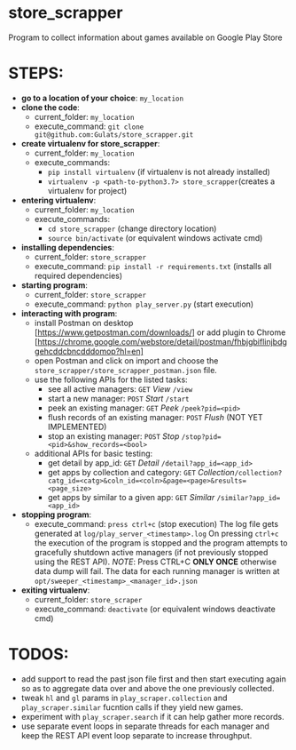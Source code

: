 # store_scrapper
Program to collect information about games available on Google Play Store

# STEPS:
+ **go to a location of your choice**: `my_location`
+ **clone the code**:
    - current_folder:     `my_location`
    - execute_command:    `git clone git@github.com:Gulats/store_scrapper.git`
+ **create virtualenv for store_scrapper**:
    - current_folder:     `my_location`
    - execute_commands:
        * `pip install virtualenv`                          (if virtualenv is not already installed)
        * `virtualenv -p <path-to-python3.7> store_scrapper`(creates a virtualenv for project)
+ **entering virtualenv**:
    - current_folder:     `my_location`
    - execute_commands:
        * `cd store_scrapper`                               (change directory location)
        * `source bin/activate`                             (or equivalent windows activate cmd)
+ **installing dependencies**:
    - current_folder:     `store_scrapper`
    - execute_command:    `pip install -r requirements.txt` (installs all required dependencies)
+ **starting program**:
    - current_folder:     `store_scrapper`
    - execute_command:    `python play_server.py`           (start execution)
+ **interacting with program**:
    - install Postman on desktop [https://www.getpostman.com/downloads/] or add plugin to Chrome [https://chrome.google.com/webstore/detail/postman/fhbjgbiflinjbdggehcddcbncdddomop?hl=en]
    - open Postman and click on import and choose the `store_scrapper/store_scrapper_postman.json` file.
    - use the following APIs for the listed tasks:
        * see all active managers:              `GET`   _View_      `/view`
        * start a new manager:                  `POST`  _Start_     `/start`
        * peek an existing manager:             `GET`   _Peek_      `/peek?pid=<pid>`
        * flush records of an existing manager: `POST`  _Flush_ (NOT YET IMPLEMENTED)  
        * stop an existing manager:             `POST`  _Stop_      `/stop?pid=<pid>&show_records=<bool>`
    - additional APIs for basic testing:
        * get detail by app_id:                 `GET`   _Detail_    `/detail?app_id=<app_id>`
        * get apps by collection and category:  `GET`   _Collection_`/collection?catg_id=<catg>&coln_id=<coln>&page=<page>&results=<page_size>`
        * get apps by similar to a given app:   `GET`   _Similar_   `/similar?app_id=<app_id>`
+ **stopping program**:
    - execute_command:    `press ctrl+c`                    (stop  execution)
    The log file gets generated at `log/play_server_<timestamp>.log`
    On pressing `ctrl+c` the execution of the program is stopped and the program attempts to gracefully shutdown active managers (if not previously stopped using the REST API).
    _NOTE_: Press CTRL+C **ONLY ONCE** otherwise data dump will fail. The data for each running manager is written at `opt/sweeper_<timestamp>_<manager_id>.json`
+ **exiting virtualenv**:
    - current_folder:     `store_scraper`
    - execute_command:    `deactivate`                      (or equivalent windows deactivate cmd)

# TODOS:
+ add support to read the past json file first and then start executing again so as to aggregate data over and above the one previously collected.
+ tweak `hl` and `gl` params in `play_scraper.collection` and `play_scraper.similar` fucntion calls if they yield new games.
+ experiment with `play_scraper.search` if it can help gather more records.
+ use separate event loops in separate threads for each manager and keep the REST API event loop separate to increase throughput.